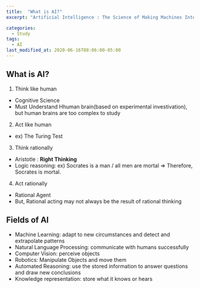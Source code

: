 ```yaml
---
title:  "What is AI?"
excerpt: "Artificial Intelligence : The Science of Making Machines Intelligent"

categories:
  - Study
tags:
  - AI
last_modified_at: 2020-06-16T08:06:00-05:00
---
```


## What is AI?

1. Think like human
  - Cognitive Science
  - Must Understand Hhuman brain(based on experimental investivation), but human brains are too complex to study
  
2. Act like human
  - ex) The Turing Test
  
3. Think rationally
  - Aristotle : **Right Thinking**
  - Logic reasoning: ex) Socrates is a man / all men are mortal => Therefore, Socrates is mortal.
  
4. Act rationally
  - Rational Agent
  - But, Rational acting may not always be the result of rational thinking
  
## Fields of AI

- Machine Learning: adapt to new circumstances and detect and extrapolate patterns
- Natural Language Processing: communicate with humans successfully
- Computer Vision: perceive objects
- Robotics: Manipulate Objects and move them
- Automated Reasoning: use the stored information to answer questions and draw new conclusions
- Knowledge representation: store what it knows or hears
